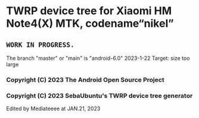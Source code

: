 
TWRP device tree for Xiaomi HM Note4(X) MTK, codename“nikel”
==============

## `WORK IN PROGRESS. `

The branch "master" or "main" is "android-6.0"
2023-1-22 Target: size too large

### Copyright (C) 2023 The Android Open Source Project
### Copyright (C) 2023 SebaUbuntu's TWRP device tree generator
Edited by Mediateeee at JAN.21, 2023 <br>
